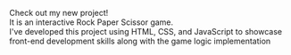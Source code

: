 Check out my new project! <br> 
It is an interactive Rock Paper Scissor game. <br>
I've developed this project using HTML, CSS, and JavaScript to showcase front-end development skills along with the game logic implementation
